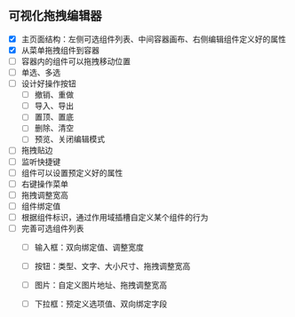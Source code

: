 ## 可视化拖拽编辑器

- [x] 主页面结构：左侧可选组件列表、中间容器画布、右侧编辑组件定义好的属性
- [x] 从菜单拖拽组件到容器
- [ ] 容器内的组件可以拖拽移动位置
- [ ] 单选、多选
- [ ] 设计好操作按钮
  - [ ] 撤销、重做
  - [ ] 导入、导出
  - [ ] 置顶、置底
  - [ ] 删除、清空
  - [ ] 预览、关闭编辑模式
- [ ] 拖拽贴边
- [ ] 监听快捷键
- [ ] 组件可以设置预定义好的属性
- [ ] 右键操作菜单
- [ ] 拖拽调整宽高
- [ ] 组件绑定值
- [ ] 根据组件标识，通过作用域插槽自定义某个组件的行为
- [ ] 完善可选组件列表
  - [ ] 输入框：双向绑定值、调整宽度
  - [ ] 按钮：类型、文字、大小尺寸、拖拽调整宽高
  - [ ] 图片：自定义图片地址、拖拽调整宽高
  - [ ] 下拉框：预定义选项值、双向绑定字段















